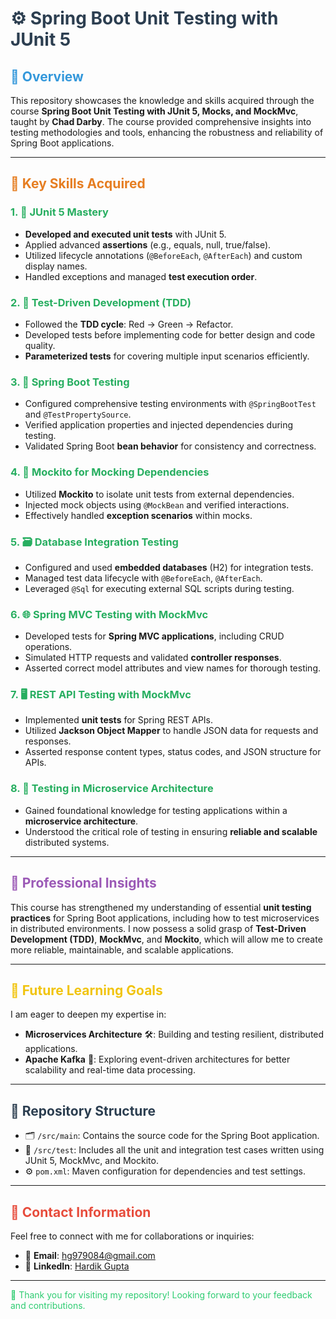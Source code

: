 # <span style="color:#2C3E50">⚙️ Spring Boot Unit Testing with JUnit 5</span>

## <span style="color:#3498DB">📖 Overview</span>

This repository showcases the knowledge and skills acquired through the course **Spring Boot Unit Testing with JUnit 5, Mocks, and MockMvc**, taught by **Chad Darby**. The course provided comprehensive insights into testing methodologies and tools, enhancing the robustness and reliability of Spring Boot applications.

---

## <span style="color:#E67E22">🎯 Key Skills Acquired</span>

### <span style="color:#27AE60">1. 🧪 JUnit 5 Mastery</span>
- **Developed and executed unit tests** with JUnit 5.
- Applied advanced **assertions** (e.g., equals, null, true/false).
- Utilized lifecycle annotations (`@BeforeEach`, `@AfterEach`) and custom display names.
- Handled exceptions and managed **test execution order**.

### <span style="color:#27AE60">2. 📝 Test-Driven Development (TDD)</span>
- Followed the **TDD cycle**: Red -> Green -> Refactor.
- Developed tests before implementing code for better design and code quality.
- **Parameterized tests** for covering multiple input scenarios efficiently.

### <span style="color:#27AE60">3. 🔧 Spring Boot Testing</span>
- Configured comprehensive testing environments with `@SpringBootTest` and `@TestPropertySource`.
- Verified application properties and injected dependencies during testing.
- Validated Spring Boot **bean behavior** for consistency and correctness.

### <span style="color:#27AE60">4. 🤖 Mockito for Mocking Dependencies</span>
- Utilized **Mockito** to isolate unit tests from external dependencies.
- Injected mock objects using `@MockBean` and verified interactions.
- Effectively handled **exception scenarios** within mocks.

### <span style="color:#27AE60">5. 🗃️ Database Integration Testing</span>
- Configured and used **embedded databases** (H2) for integration tests.
- Managed test data lifecycle with `@BeforeEach`, `@AfterEach`.
- Leveraged `@Sql` for executing external SQL scripts during testing.

### <span style="color:#27AE60">6. 🌐 Spring MVC Testing with MockMvc</span>
- Developed tests for **Spring MVC applications**, including CRUD operations.
- Simulated HTTP requests and validated **controller responses**.
- Asserted correct model attributes and view names for thorough testing.

### <span style="color:#27AE60">7. 🖥️ REST API Testing with MockMvc</span>
- Implemented **unit tests** for Spring REST APIs.
- Utilized **Jackson Object Mapper** to handle JSON data for requests and responses.
- Asserted response content types, status codes, and JSON structure for APIs.

### <span style="color:#27AE60">8. 🔄 Testing in Microservice Architecture</span>
- Gained foundational knowledge for testing applications within a **microservice architecture**.
- Understood the critical role of testing in ensuring **reliable and scalable** distributed systems.

---

## <span style="color:#9B59B6">💼 Professional Insights</span>

This course has strengthened my understanding of essential **unit testing practices** for Spring Boot applications, including how to test microservices in distributed environments. I now possess a solid grasp of **Test-Driven Development (TDD)**, **MockMvc**, and **Mockito**, which will allow me to create more reliable, maintainable, and scalable applications.

---

## <span style="color:#F1C40F">🎯 Future Learning Goals</span>

I am eager to deepen my expertise in:
- **Microservices Architecture** 🛠️: Building and testing resilient, distributed applications.
- **Apache Kafka** 📡: Exploring event-driven architectures for better scalability and real-time data processing.

---

## <span style="color:#2C3E50">📂 Repository Structure</span>

- 🗂️ `/src/main`: Contains the source code for the Spring Boot application.
- 🧪 `/src/test`: Includes all the unit and integration test cases written using JUnit 5, MockMvc, and Mockito.
- ⚙️ `pom.xml`: Maven configuration for dependencies and test settings.

---

## <span style="color:#E74C3C">📧 Contact Information</span>

Feel free to connect with me for collaborations or inquiries:

- 📧 **Email**: [hg979084@gmail.com](mailto:hg979084@gmail.com)
- 🔗 **LinkedIn**: [Hardik Gupta](https://www.linkedin.com/in/hardik-gupta830)

---

<span style="color:#2ECC71">🙏 Thank you for visiting my repository! Looking forward to your feedback and contributions.</span>
